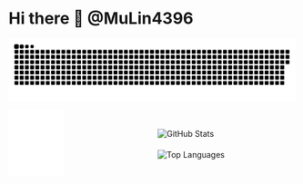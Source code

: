 # Hi there 👋 @MuLin4396

[//]: # (![]&#40;https://github.com/MuLin4396/MuLin4396/blob/main/Asset/A_FuNingNa.png&#41;)

![](https://github.com/MuLin4396/MuLin4396/blob/snake-output/github-contribution-grid-snake.svg)

[//]: # (![]&#40;https://github-readme-stats.vercel.app/api?username=MuLin4396&count_private=true&show_icons=true?theme=transparent&#41;)

[//]: # ()

[//]: # (![]&#40;https://github-readme-stats.vercel.app/api/top-langs/?username=MuLin4396&#41;)

[//]: # ()

[//]: # (![]&#40;https://github.com/MuLin4396/NCM-Card/blob/master/card.svg&#41;)

<div style="display: flex; align-items: center;">
  <!-- 左侧显示card.svg -->
  <div style="flex: 1; margin-right: 20px;">
    <img src="https://github.com/MuLin4396/NCM-Card/blob/master/card.svg" alt="NCM Card" style="width: 40%; height: auto;">
  </div>
  
  <!-- 右侧上下排布两个统计图 -->
  <div style="flex: 1; display: flex; flex-direction: column; justify-content: space-between;">
    <img src="https://github-readme-stats.vercel.app/api?username=MuLin4396&count_private=true&show_icons=true&theme=transparent" alt="GitHub Stats" style="width: 100%; height: auto; margin-bottom: 20px;">
    <img src="https://github-readme-stats.vercel.app/api/top-langs/?username=MuLin4396" alt="Top Languages" style="width: 100%; height: auto;">
  </div>
</div>